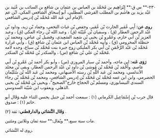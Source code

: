 ٢٣٠-** س ق:** إِبْرَاهِيم بن مُحَمَّد بن العباس بن عثمان بن شافع بن السائب بن عُبَيد بن عَبْد يزيد بن هاشم بن المطلب القرشي المطلبي، أبو إسحاق الشافعي المكي، ابْن عم الإمام أبي عَبد الله مُحَمَّد بْن إدريس الشافعي.

**روى عن:** أَبِي عُمَير الحارث بْن عُمَير، وحفص بْن غياث النخعي، وحماد بْن زيد، وداود بْن عَبْد الرحمن العطار (ق) ، وسفيان بْن عُيَيْنَة (ق) ، وعبد الله بْن رجاء المكي (ق) ، وعبد العزيز بْن أَبي حازم، وعَمْرو بْن يحيى بْن سَعِيد السَعِيدي، وفضيل بْن عياض، ومحمد بْن حنظلة المخزومي (ق) ، وأبيه مُحَمَّد بْن العباس ابن عثمان بْن شافع (ق) ، وأبي غرارة مُحَمَّد بْن عَبْد الرَّحْمَنِ بْن أَبي بكر المليكي زوج جبرة بنت مُحَمَّد بْن سباع، وجده لامه مُحَمَّد بْن علي بْن شافع (س) ، والمنكدر بْن مُحَمَّد بْن المنكدر.

**رَوَى عَنه:** ابن ماجه، وأحمد بْن سيار المروزي (س) ، وأبو بكر أحمد بْن عَمْرو بْن أَبي عاصم، وأَحْمَد بْن مُحَمَّد بْن مُوسَى بْن داود بْن عَبْد الرحمن العطار، وبقى بْن مخلد الأندلسي، ومحمد بْن عَبد اللَّهِ بْن رسته الأصبهاني، ومحمد بْن عَبد الله بْن سُلَيْمان الحضرمي، وابن ابن عمه مُحَمَّد بْن مُحَمَّد بْن إدريس الشافعي، ومحمد بْن مُحَمَّد بْن رجاء السندي النيسابوري، ومسلم بْن الحجاج خارج"الصحيح"، ويحيى بْن مُحَمَّد بْن يحيى الذهلي، ويعقوب ابن شَيْبَة السدوسي.

قال حرب بْن إِسْمَاعِيل الكرماني (١) : سمعت أحمد بْن حنبل يحسن الثناء عليه.وَقَال أبو حاتم (١) : صدوق.

**وَقَال النَّسَائي والدارقطني:** ثقة (٢) .

مات سنة سبع،** ويُقال:** سنة ثمان وثلاثين ومئتين.

روى له النَّسَائي.